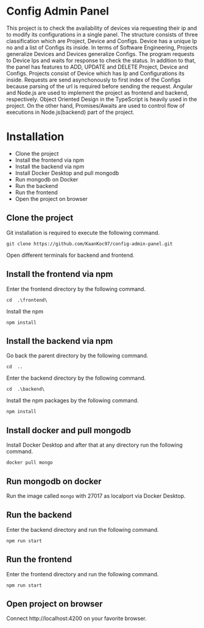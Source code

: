 # Config Admin Panel
 This project is to check the availability of devices via requesting their ip and to modify its configurations in a single panel.  The structure consists of three classification which are Project, Device and Configs. Device has a unique Ip no and a list of Configs its inside. 
 In terms of Software Engineering, Projects generalize Devices and Devices generalize Configs. The program requests to Device Ips and waits for response to check the status. In addition to that, the panel has features to ADD, UPDATE and DELETE Project, Device and Configs. Projects consist of Device
which has Ip and Configurations its inside. Requests are send asynchonously to first index of the Configs because parsing of the url is required before sending the request. 
 Angular and Node.js are used to implement the project as 
frontend and backend, respectively. Object Oriented Design in the TypeScript is heavily used in the project. On the other hand, Promises/Awaits are used to control flow of executions in Node.js(backend) part of the project.
# Installation
* Clone the project
* Install the frontend via npm
* Install the backend via npm
* Install Docker Desktop and pull mongodb
* Run mongodb on Docker
* Run the backend
* Run the frontend
* Open the project on browser
## Clone the project
Git installation is required to execute the following command.
```
git clone https://github.com/KaanKoc97/config-admin-panel.git
```
Open different terminals for backend and frontend.
## Install the frontend via npm
Enter the frontend directory by the following command.
```
cd  .\frontend\
```
Install the npm 
```
npm install
```
## Install the backend via npm
Go back the parent directory by the following command.
```
cd  ..
```
Enter the backend directory by the following command.
```
cd  .\backend\
```
Install the npm packages by the following command.
```
npm install
```
## Install docker and pull mongodb
Install Docker Desktop and after that at any directory run the following command.
```
docker pull mongo
```
## Run mongodb on docker
Run the image called `mongo` with 27017 as localport via Docker Desktop.

## Run the backend
Enter the backend directory and run the following command.
```
npm run start
```
## Run the frontend
Enter the frontend directory and run the following command.
```
npm run start
```
## Open project on browser
Connect http://localhost:4200 on your favorite browser.
